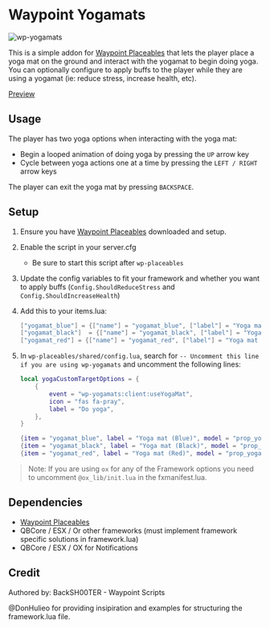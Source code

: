 # Waypoint Yogamats

![wp-yogamats](https://github.com/WaypointRP/wp-yogamats/assets/18689469/95c0cfa1-4f82-4982-8e96-2a2df68fa7e8)

This is a simple addon for [Waypoint Placeables](https://github.com/WaypointRP/wp-placeables) that lets the player place a yoga mat on the ground and interact with the yogamat to begin doing yoga.
You can optionally configure to apply buffs to the player while they are using a yogamat (ie: reduce stress, increase health, etc).

[Preview](https://www.youtube.com/watch?v=oqgQ3HYw-N0)

## Usage
The player has two yoga options when interacting with the yoga mat:
- Begin a looped animation of doing yoga by pressing the `UP` arrow key
- Cycle between yoga actions one at a time by pressing the `LEFT / RIGHT` arrow keys

The player can exit the yoga mat by pressing `BACKSPACE`.

## Setup

1. Ensure you have [Waypoint Placeables](https://github.com/WaypointRP/wp-placeables) downloaded and setup.

2. Enable the script in your server.cfg
   - Be sure to start this script after `wp-placeables`

3. Update the config variables to fit your framework and whether you want to apply buffs (`Config.ShouldReduceStress` and `Config.ShouldIncreaseHealth`)

4. Add this to your items.lua:
    ```lua
    ["yogamat_blue"] = {["name"] = "yogamat_blue", ["label"] = "Yoga mat (Blue)", ["weight"] = 500, ["type"] = "item", ["image"] = "yogamat_blue.png", ["unique"] = false, ["useable"] = true, ["shouldClose"] = true,["combinable"] = nil,   ["description"] = "Yoga is a great way to reduce stress"},
    ["yogamat_black"]  = {["name"] = "yogamat_black", ["label"] = "Yoga mat (Black)", ["weight"] = 500, ["type"] = "item", ["image"] = "yogamat_black.png", ["unique"] = false, ["useable"] = true, ["shouldClose"] = true,["combinable"] = nil,   ["description"] = "Yoga is a great way to reduce stress"},
    ["yogamat_red"] = {["name"] = "yogamat_red", ["label"] = "Yoga mat (Red)", ["weight"] = 500, ["type"] = "item", ["image"] = "yogamat_red.png", ["unique"] = false, ["useable"] = true, ["shouldClose"] = true,["combinable"] = nil,   ["description"] = "Yoga is a great way to reduce stress"},
    ```

5. In `wp-placeables/shared/config.lua`, search for `-- Uncomment this line if you are using wp-yogamats` and uncomment the following lines:
    ```lua
    local yogaCustomTargetOptions = {
        {
            event = "wp-yogamats:client:useYogaMat",
            icon = "fas fa-pray",
            label = "Do yoga",
        },
    }
    
    {item = "yogamat_blue", label = "Yoga mat (Blue)", model = "prop_yoga_mat_01", isFrozen = true, customTargetOptions = yogaCustomTargetOptions},
    {item = "yogamat_black", label = "Yoga mat (Black)", model = "prop_yoga_mat_02", isFrozen = true, customTargetOptions = yogaCustomTargetOptions},
    {item = "yogamat_red", label = "Yoga mat (Red)", model = "prop_yoga_mat_03", isFrozen = true, customTargetOptions = yogaCustomTargetOptions},
    ```
> Note: If you are using `ox` for any of the Framework options you need to uncomment `@ox_lib/init.lua` in the fxmanifest.lua.

## Dependencies
- [Waypoint Placeables](https://github.com/WaypointRP/wp-placeables)
- QBCore / ESX / Or other frameworks (must implement framework specific solutions in framework.lua)
- QBCore / ESX / OX for Notifications

## Credit
Authored by: BackSH00TER - Waypoint Scripts

@DonHulieo for providing insipiration and examples for structuring the framework.lua file.
